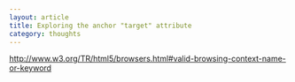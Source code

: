 ```yaml
---
layout: article
title: Exploring the anchor "target" attribute
category: thoughts
---
```


http://www.w3.org/TR/html5/browsers.html#valid-browsing-context-name-or-keyword